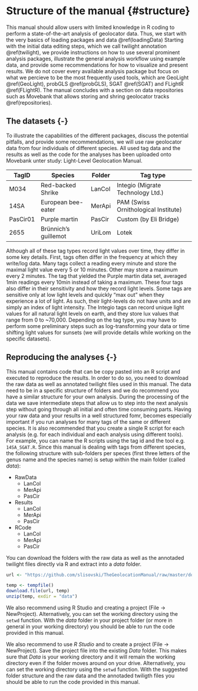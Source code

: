 
# Structure of the manual {#structure}

This manual should allow users with limited knowledge in R coding to perform a state-of-the-art analysis of geolocator data. Thus, we start with the very basics of loading packages  and data \@ref(loadingData) Starting with the initial data editing steps, which we call twilight annotation \@ref(twilight), we provide instructions on how to use several prominent analysis packages, illustrate the general analysis workflow using example data, and provide some recommendations for how to visualize and present results. We do not cover every available analysis package but focus on what we percieve to be the most frequently used tools, which are GeoLight \@ref(GeoLight), probGLS \@ref(probGLS), SGAT \@ref(SGAT) and FLightR \@ref(FLightR). The manual concludes with a section on data repositories such as Movebank that allows storing and shring geolocator tracks  \@ref(repositories).

## The datasets {-}

To illustrate the capabilities of the different packages, discuss the potential pitfalls, and provide some recommendations, we will use raw geolocator data from four individuals of different species. All used tag data and the results as well as the code for the analyses has been uploaded onto Movebank unter study: Light-Level Geolocation Manual.


TagID    |  Species             | Folder      |   Tag type                          
-------  | -------------        | ----------- | ----------------------------------- 
M034     | Red-backed Shrike    | LanCol      | Integio (Migrate Technology Ltd.)
14SA     | European bee-eater   | MerApi      | PAM (Swiss Ornithological Institute)
PasCir01 | Purple martin        | PasCir      | Custom (by Eli Bridge)
2655     | Brünnich’s guillemot | UriLom      | Lotek


Although all of these tag types record light values over time, they differ in some key details. First, tags often differ in the frequency at which they write/log data. Many tags collect a reading every minute and store the maximal light value every 5 or 10 minutes. Other may store a maximum every 2 minutes. The tag that yielded the Purple martin data set, averaged 1min readings every 10min instead of taking a maximum. These four tags also differ in their sensitivity and how they record light levels. Some tags are sensitive only at low light levels and quickly “max out” when they experience a lot of light. As such, their light-levels do not have units and are simply an index of light intensity. The Integio tags can record unique light values for all natural light levels on earth, and they store lux values that range from 0 to ~70,000. Depending on the tag type, you may have to perform some preliminary steps such as log-transforming your data or time shifting light values for sunsets (we will provide details while working on the specific datasets).

## Reproducing the analyses {-}

This manual contains code that can be copy pasted into an R script and executed to reproduce the results. In order to do so, you need to download the raw data as well as annotated twilight files used in this manual. The data need to be in a specific structure of folders and we do recommend you have a similar structure for your own analysis. During the processing of the data we save intermediate steps that allow us to step into the next analysis step without going through all initial and often time consuming parts. Having your raw data and your results in a well structured fomr, becomes especially important if you run analyses for many tags of the same or different species. It is also recommended that you create a single R script for each analysis (e.g. for each individual and each analysis using different tools). For example, you can name the R scripts using the tag id and the tool e.g. `14SA_SGAT.R`. Since this manual is dealing with tags from different species, the following structure with sub-folders per speces (first three letters of the genus name and the species name) is setup within the main folder (called _data_):


- RawData
    + LanCol
    + MerApi
    + PasCir
- Results
    + LanCol
    + MerApi
    + PasCir
- RCode
    + LanCol
    + MerApi
    + PasCir


You can download the folders with the raw data as well as the annotaded twilight files directly via R and extract into a _data_ folder.


```r
url <- "https://github.com/slisovski/TheGeolocationManual/raw/master/download.zip"

temp <- tempfile()
download.file(url, temp)
unzip(temp, exdir = "data")
```

We also recommend using R Studio and creating a project (File -> NewProject). Alternatively, you can set the working directory using the `setwd` function. With the _data_ folder in your project folder (or more in general in your working directory) you should be able to run the code provided in this manual.

We also recommend to use _R Studio_ and to create a project (File -> NewProject). Save the project file into the existing _Data_ folder. This makes sure that _Data_ is your working directory and it will remain the working directory even if the folder moves around on your drive. Alternatively, you can set the working directory using the `setwd` function. With the suggested folder structure and the raw data and the annotaded twiligth files you should be able to run the code provided in this manual.
